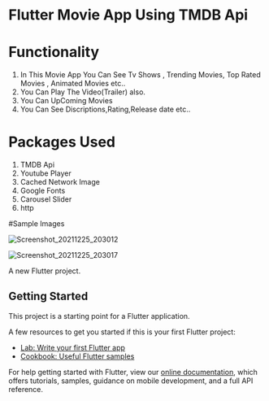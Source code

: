 # Flutter Movie App Using TMDB Api

# Functionality 
1. In This Movie App You Can See Tv Shows , Trending Movies, Top Rated Movies , Animated Movies etc..
2. You Can Play The Video(Trailer) also.
3. You Can UpComing Movies
4. You Can See Discriptions,Rating,Release date etc..

# Packages Used
1. TMDB Api
2. Youtube Player
3. Cached Network Image
4. Google Fonts
5. Carousel Slider
6. http




#Sample Images

![Screenshot_20211225_203012](https://user-images.githubusercontent.com/69432186/147387848-983d7808-c0e5-4a5d-89fc-949384a238a1.jpg)

![Screenshot_20211225_203017](https://user-images.githubusercontent.com/69432186/147387850-a4c63596-7c5b-4e0c-8772-c6919e6b7313.jpg)


A new Flutter project.

## Getting Started

This project is a starting point for a Flutter application.

A few resources to get you started if this is your first Flutter project:

- [Lab: Write your first Flutter app](https://flutter.dev/docs/get-started/codelab)
- [Cookbook: Useful Flutter samples](https://flutter.dev/docs/cookbook)

For help getting started with Flutter, view our
[online documentation](https://flutter.dev/docs), which offers tutorials,
samples, guidance on mobile development, and a full API reference.
